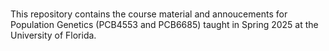 # 
This repository contains the course material and annoucements for Population Genetics (PCB4553 and PCB6685) taught in Spring 2025 at the University of Florida. 
